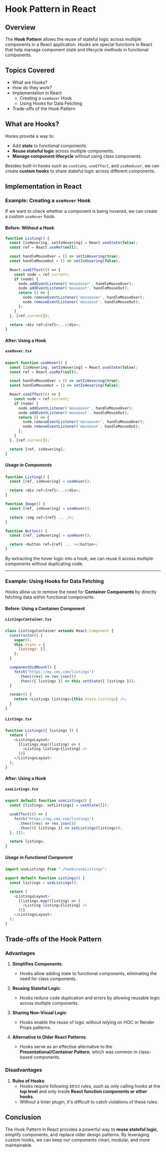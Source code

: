 # Hook Pattern in React

## Overview
The **Hook Pattern** allows the reuse of stateful logic across multiple components in a React application. Hooks are special functions in React that help manage component state and lifecycle methods in functional components.

## Topics Covered
- What are Hooks?
- How do they work?
- Implementation in React
  - Creating a `useHover` Hook
  - Using Hooks for Data Fetching
- Trade-offs of the Hook Pattern

## What are Hooks?
Hooks provide a way to:
- Add **state** to functional components.
- **Reuse stateful logic** across multiple components.
- **Manage component lifecycle** without using class components.

Besides built-in hooks such as `useState`, `useEffect`, and `useReducer`, we can create **custom hooks** to share stateful logic across different components.

## Implementation in React

### Example: Creating a `useHover` Hook
If we want to check whether a component is being hovered, we can create a custom `useHover` hook.

#### **Before: Without a Hook**
```javascript
function Listing() {
  const [isHovering, setIsHovering] = React.useState(false);
  const ref = React.useRef(null);

  const handleMouseOver = () => setIsHovering(true);
  const handleMouseOut = () => setIsHovering(false);

  React.useEffect(() => {
    const node = ref.current;
    if (node) {
      node.addEventListener('mouseover', handleMouseOver);
      node.addEventListener('mouseout', handleMouseOut);
      return () => {
        node.removeEventListener('mouseover', handleMouseOver);
        node.removeEventListener('mouseout', handleMouseOut);
      };
    }
  }, [ref.current]);

  return <div ref={ref}>...</div>;
}
```

#### **After: Using a Hook**
##### `useHover.tsx`
```javascript
export function useHover() {
  const [isHovering, setIsHovering] = React.useState(false);
  const ref = React.useRef(null);

  const handleMouseOver = () => setIsHovering(true);
  const handleMouseOut = () => setIsHovering(false);

  React.useEffect(() => {
    const node = ref.current;
    if (node) {
      node.addEventListener('mouseover', handleMouseOver);
      node.addEventListener('mouseout', handleMouseOut);
      return () => {
        node.removeEventListener('mouseover', handleMouseOver);
        node.removeEventListener('mouseout', handleMouseOut);
      };
    }
  }, [ref.current]);

  return [ref, isHovering];
}
```

##### **Usage in Components**
```javascript
function Listing() {
  const [ref, isHovering] = useHover();

  return <div ref={ref}>...</div>;
}

function Image() {
  const [ref, isHovering] = useHover();

  return <img ref={ref} ... />;
}

function Button() {
  const [ref, isHovering] = useHover();

  return <button ref={ref} ... ></button>;
}
```

By extracting the hover logic into a hook, we can reuse it across multiple components without duplicating code.

---

### Example: Using Hooks for Data Fetching
Hooks allow us to remove the need for **Container Components** by directly fetching data within functional components.

#### **Before: Using a Container Component**
##### `ListingsContainer.tsx`
```javascript
class ListingsContainer extends React.Component {
  constructor() {
    super();
    this.state = {
      listings: [],
    };
  }

  componentDidMount() {
    fetch("https://my.cms.com/listings")
      .then((res) => res.json())
      .then(({ listings }) => this.setState({ listings }));
  }

  render() {
    return <Listings listings={this.state.listings} />;
  }
}
```

##### `Listings.tsx`
```javascript
function Listings({ listings }) {
  return (
    <ListingsLayout>
      {listings.map((listing) => (
        <Listing listing={listing} />
      ))}
    </ListingsLayout>
  );
}
```

#### **After: Using a Hook**
##### `useListings.tsx`
```javascript
export default function useListings() {
  const [listings, setListings] = useState([]);

  useEffect(() => {
    fetch("https://my.cms.com/listings")
      .then((res) => res.json())
      .then(({ listings }) => setListings(listings));
  }, []);

  return listings;
}
```

##### **Usage in Functional Component**
```javascript
import useListings from "./hooks/useListings";

export default function Listings() {
  const listings = useListings();

  return (
    <ListingsLayout>
      {listings.map((listing) => (
        <Listing listing={listing} />
      ))}
    </ListingsLayout>
  );
}
```

## Trade-offs of the Hook Pattern

### Advantages
1. **Simplifies Components**:  
   - Hooks allow adding state to functional components, eliminating the need for class components.

2. **Reusing Stateful Logic**:  
   - Hooks reduce code duplication and errors by allowing reusable logic across multiple components.

3. **Sharing Non-Visual Logic**:  
   - Hooks enable the reuse of logic without relying on HOC or Render Props patterns.

4. **Alternative to Older React Patterns**:  
   - Hooks serve as an effective alternative to the **Presentational/Container Pattern**, which was common in class-based components.

### Disadvantages
1. **Rules of Hooks**:  
   - Hooks require following strict rules, such as only calling hooks at the **top level** and only inside **React function components or other hooks**.
   - Without a linter plugin, it's difficult to catch violations of these rules.

## Conclusion
The Hook Pattern in React provides a powerful way to **reuse stateful logic**, simplify components, and replace older design patterns. By leveraging custom hooks, we can keep our components clean, modular, and more maintainable.

